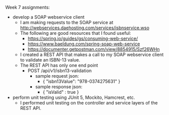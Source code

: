 Week 7 assignments: 
- develop a SOAP webservice client
  - I am making requests to the SOAP service at http://webservices.daehosting.com/services/isbnservice.wso
  - The following are good resources that I found useful:
    - https://spring.io/guides/gs/consuming-web-service/
    - https://www.baeldung.com/spring-soap-web-service
    - https://documenter.getpostman.com/view/8854915/Szf26WHn
  - I created a REST API that makes a call to my SOAP webservice client to validate an ISBN-13 value.
  - The REST API has only one end point
    - POST /api/v1/isbn13-validation
      - sample request json:
        - { "isbn13Value": "978-0374275631" }
      - sample response json:
        - { "isValid" : true }
- perform unit testing using JUnit 5, Mockito, Hamcrest, etc.
  - I performed unit testing on the controller and service layers of the REST API.